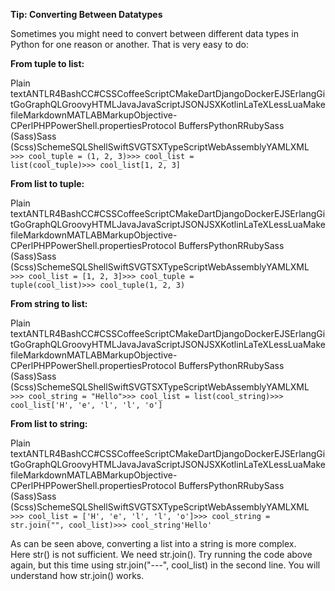 **Tip: Converting Between Datatypes**

Sometimes you might need to convert between different data types in Python for one reason or another. That is very easy to do:

**From tuple to list:**

Plain textANTLR4BashCC#CSSCoffeeScriptCMakeDartDjangoDockerEJSErlangGitGoGraphQLGroovyHTMLJavaJavaScriptJSONJSXKotlinLaTeXLessLuaMakefileMarkdownMATLABMarkupObjective-CPerlPHPPowerShell.propertiesProtocol BuffersPythonRRubySass (Sass)Sass (Scss)SchemeSQLShellSwiftSVGTSXTypeScriptWebAssemblyYAMLXML`   >>> cool_tuple = (1, 2, 3)>>> cool_list = list(cool_tuple)>>> cool_list[1, 2, 3]   `

**From list to tuple:**

Plain textANTLR4BashCC#CSSCoffeeScriptCMakeDartDjangoDockerEJSErlangGitGoGraphQLGroovyHTMLJavaJavaScriptJSONJSXKotlinLaTeXLessLuaMakefileMarkdownMATLABMarkupObjective-CPerlPHPPowerShell.propertiesProtocol BuffersPythonRRubySass (Sass)Sass (Scss)SchemeSQLShellSwiftSVGTSXTypeScriptWebAssemblyYAMLXML`   >>> cool_list = [1, 2, 3]>>> cool_tuple = tuple(cool_list)>>> cool_tuple(1, 2, 3)   `

**From string to list:**

Plain textANTLR4BashCC#CSSCoffeeScriptCMakeDartDjangoDockerEJSErlangGitGoGraphQLGroovyHTMLJavaJavaScriptJSONJSXKotlinLaTeXLessLuaMakefileMarkdownMATLABMarkupObjective-CPerlPHPPowerShell.propertiesProtocol BuffersPythonRRubySass (Sass)Sass (Scss)SchemeSQLShellSwiftSVGTSXTypeScriptWebAssemblyYAMLXML`   >>> cool_string = "Hello">>> cool_list = list(cool_string)>>> cool_list['H', 'e', 'l', 'l', 'o']   `

**From list to string:**

Plain textANTLR4BashCC#CSSCoffeeScriptCMakeDartDjangoDockerEJSErlangGitGoGraphQLGroovyHTMLJavaJavaScriptJSONJSXKotlinLaTeXLessLuaMakefileMarkdownMATLABMarkupObjective-CPerlPHPPowerShell.propertiesProtocol BuffersPythonRRubySass (Sass)Sass (Scss)SchemeSQLShellSwiftSVGTSXTypeScriptWebAssemblyYAMLXML`   >>> cool_list = ['H', 'e', 'l', 'l', 'o']>>> cool_string = str.join("", cool_list)>>> cool_string'Hello'   `

As can be seen above, converting a list into a string is more complex. Here str() is not sufficient. We need str.join(). Try running the code above again, but this time using str.join("---", cool\_list) in the second line. You will understand how str.join() works.